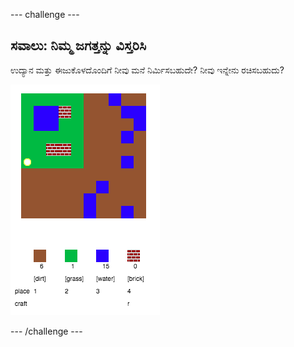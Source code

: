 \--- challenge \---

## ಸವಾಲು: ನಿಮ್ಮ ಜಗತ್ತನ್ನು ವಿಸ್ತರಿಸಿ

ಉದ್ಯಾನ ಮತ್ತು ಈಜುಕೊಳದೊಂದಿಗೆ ನೀವು ಮನೆ ನಿರ್ಮಿಸಬಹುದೇ? ನೀವು ಇನ್ನೇನು ರಚಿಸಬಹುದು?

![ಸ್ಕ್ರೀನ್‍ಶಾಟ್](images/craft-build-example.png)

\--- /challenge \---